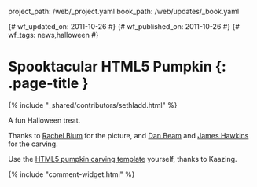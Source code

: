 project_path: /web/_project.yaml
book_path: /web/updates/_book.yaml

{# wf_updated_on: 2011-10-26 #}
{# wf_published_on: 2011-10-26 #}
{# wf_tags: news,halloween #}

# Spooktacular HTML5 Pumpkin {: .page-title }

{% include "_shared/contributors/sethladd.html" %}


<p>A fun Halloween treat.</p>

<p>
Thanks to <a href="https://plus.google.com/107226275692313566931/">Rachel Blum</a> for the picture, and <a href="https://plus.google.com/116115719351294422282/">Dan Beam</a> and <a href="https://plus.google.com/117548600251804149016/">James Hawkins</a> for the carving.
</p>

<p>
Use the <a href="http://kaazingcorp.cachefly.net/com/file/kaazing-training-happy-halloween.pdf">HTML5 pumpkin carving template</a> yourself, thanks to Kaazing.
</p>


{% include "comment-widget.html" %}
